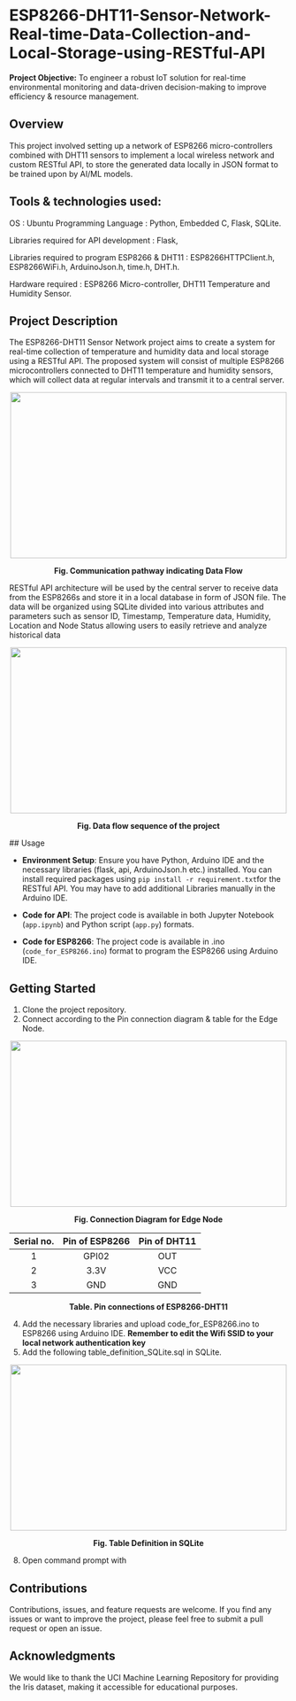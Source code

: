 # ESP8266-DHT11-Sensor-Network-Real-time-Data-Collection-and-Local-Storage-using-RESTful-API
**Project Objective:** To engineer a robust IoT solution for real-time environmental monitoring and data-driven decision-making to improve efficiency & resource management.
## Overview
This project involved setting up a network of ESP8266 micro-controllers combined with DHT11 sensors to implement a local wireless network and custom RESTful API, to store the generated data locally in JSON format to be trained upon by AI/ML models.

## Tools & technologies used:
OS : Ubuntu
Programming Language : Python, Embedded C, Flask, SQLite.

Libraries required for API development : Flask, 

Libraries required to program ESP8266 & DHT11 : ESP8266HTTPClient.h, ESP8266WiFi.h, ArduinoJson.h, time.h, DHT.h.

Hardware required : ESP8266 Micro-controller, DHT11 Temperature and Humidity Sensor.

## Project Description
The ESP8266-DHT11 Sensor Network project aims to create a system for real-time collection of temperature and humidity data and local storage using a RESTful API. The proposed system will consist of multiple ESP8266 microcontrollers connected to DHT11 temperature and humidity sensors, which will collect data at regular intervals and transmit it to a central server.

<p align="center">

<img src ="https://github.com/Wiggledbabe06/ESP8266-DHT11-Sensor-Network-Real-time-Data-Collection-and-Local-Storage-using-RESTful-API/assets/98098708/f939902c-0cfb-439f-a728-c1fc641b8069" width="500" height = "300">

</p>
<div align="center">
  
  **Fig. Communication pathway indicating Data Flow**
</div>


RESTful API architecture will be used by the central server to receive data from the ESP8266s and store it in a local database in form of JSON file. The data will be organized using SQLite divided into various attributes and parameters such as sensor ID, Timestamp, Temperature data, Humidity, Location and Node Status allowing users to easily retrieve and analyze historical data



<p align="center">

<img src ="https://github.com/Wiggledbabe06/ESP8266-DHT11-Sensor-Network-Real-time-Data-Collection-and-Local-Storage-using-RESTful-API/assets/98098708/cacfc16b-5275-4024-a12a-9068a9469dc8" width="500" height = "300">

</p>
<div align="center">
  
 **Fig. Data flow sequence of the project**

  
</div>
## Usage

- **Environment Setup**: Ensure you have Python, Arduino IDE and the necessary libraries (flask, api, ArduinoJson.h etc.) installed. You can install required packages using `pip install -r requirement.txt`for the RESTful API. You may have to add additional Libraries manually in the Arduino IDE.

- **Code for API**: The project code is available in both Jupyter Notebook (`app.ipynb`) and Python script (`app.py`) formats.

- **Code for ESP8266**: The project code is available in .ino (`code_for_ESP8266.ino`) format to program the ESP8266 using Arduino IDE.

## Getting Started

1. Clone the project repository.
2. Connect according to the Pin connection diagram & table for the Edge Node.

<p align="center">

<img src ="https://github.com/Wiggledbabe06/ESP8266-DHT11-Sensor-Network-Real-time-Data-Collection-and-Local-Storage-using-RESTful-API/assets/98098708/781f3ec7-0d3d-4572-9e59-607f0dfeb85d" width="500" height = "300">

</p>
<div align="center">
  
  **Fig. Connection Diagram for Edge Node**

| Serial no.  | Pin of ESP8266 | Pin of DHT11 |
|:-------------: | :-------------: | :------------: |
| 1 | GPI02 | OUT |
| 2  | 3.3V  | VCC|
| 3  | GND  | GND|

**Table. Pin connections of ESP8266-DHT11**
</div>


4. Add the necessary libraries and upload code_for_ESP8266.ino to ESP8266 using Arduino IDE.
   **Remember to edit the Wifi SSID to your local network authentication key**
6. Add the following table_definition_SQLite.sql in SQLite.
<p align="center">

<img src ="https://github.com/Wiggledbabe06/ESP8266-DHT11-Sensor-Network-Real-time-Data-Collection-and-Local-Storage-using-RESTful-API/assets/98098708/650c3b80-3d6e-4821-a074-98fcc5ca8627" width="500" height = "300">

</p>
<div align="center">
  
**Fig. Table Definition in SQLite**

</div>



8. Open command prompt with  

## Contributions

Contributions, issues, and feature requests are welcome. If you find any issues or want to improve the project, please feel free to submit a pull request or open an issue.

## Acknowledgments

We would like to thank the UCI Machine Learning Repository for providing the Iris dataset, making it accessible for educational purposes.




